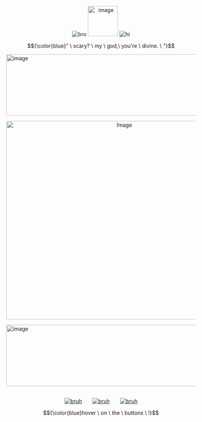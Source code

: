 <div align="center"> 

![bro](https://watermelon.crd.co/assets/images/gallery01/450da4a9.gif?v=e2e5e274)
<img width="80px" height="80px" alt="image" src="https://komarev.com/ghpvc/?username=your-DeuteragonistIllusion&label=♡&color=80b3cc&base=1234&style=for-the-badge" /> ![hi](https://watermelon.crd.co/assets/images/gallery01/904808c8.gif?v=e2e5e274)
</div>

<p align="center">

$${\color{blue}" \ scary? \ my \ god,\ you're \ divine. \ "}$$
</p>

<img width="2048" height="163" alt="image" src="https://64.media.tumblr.com/9538a5313e7ad0fdd040030848fbdf6d/676a6cfcab52675e-5f/s2048x3072/0b73aa8dce2cd5708340d68ae607956e558ce836.pnj" />

  <p align="center">
  <img width="612" height="527" alt="Image" src="https://github.com/user-attachments/assets/fb062b79-af24-439d-86a9-6b1176efefe1" />
  </p>

<img width="2048" height="163" alt="image" src="https://github.com/user-attachments/assets/666512bc-1ba2-42bd-8c0b-7e36172dafa6" /> <br> <br>

<div align="center">

[![bruh](https://watermelon.crd.co/assets/images/gallery07/e5932a66.gif?v=e2e5e274 "atabook")](https://gentlevows.atabook.org/) ‎   ‎ ‎‎‎ ‎‎‎‎‎ ‎‎ ‎ ‎‎[![bruh](https://watermelon.crd.co/assets/images/gallery07/e5932a66.gif?v=e2e5e274 "straw")](https://keidenosine.straw.page/) ‎   ‎ ‎‎‎ ‎‎‎‎‎ ‎‎ ‎ [![bruh](https://watermelon.crd.co/assets/images/gallery07/e5932a66.gif?v=e2e5e274 "guns.lol")](https://guns.lol/terrierki)

<p align="center">

$${\color{blue}hover \ on \ the \ buttons \ !}$$
</p>
